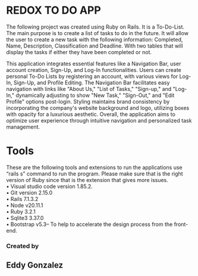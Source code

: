 # REDOX TO DO APP

The following project was created using Ruby on Rails. It is a To-Do-List. The main purpose is to create a list of tasks to do in the future. It will allow the user to create a new task with the following information: Completed, Name, Description, Classification and Deadline.  With two tables that will display the tasks if either they have been completed or not. 

This application integrates essential features like a Navigation Bar, user account creation, Sign-Up, and Log-In functionalities. Users can create personal To-Do Lists by registering an account, with various views for Log-In, Sign-Up, and Profile Editing. The Navigation Bar facilitates easy navigation with links like "About Us," "List of Tasks," "Sign-up," and "Log-In," dynamically adjusting to show "New Task," "Sign-Out," and "Edit Profile" options post-login. Styling maintains brand consistency by incorporating the company's website background and logo, utilizing boxes with opacity for a luxurious aesthetic. Overall, the application aims to optimize user experience through intuitive navigation and personalized task management.

# Tools
These are the following tools and extensions to run the applications use “rails s” command to run the program. Please make sure that is the right version of Ruby since that is the extension that gives more issues.
<br/>
•	Visual studio code version 1.85.2.<br/>
•	Git version 2.15.0<br/>
•	Rails 7.1.3.2<br/>
•	Node v20.11.1<br/>
•	Ruby 3.2.1<br/>
•	Sqlite3 3.37.0<br/>
•	Bootstrap v5.3– To help to accelerate the design process from the front-end.<br/>

### Created by 
## Eddy Gonzalez